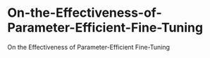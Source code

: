 # On-the-Effectiveness-of-Parameter-Efficient-Fine-Tuning
On the Effectiveness of Parameter-Efficient Fine-Tuning
